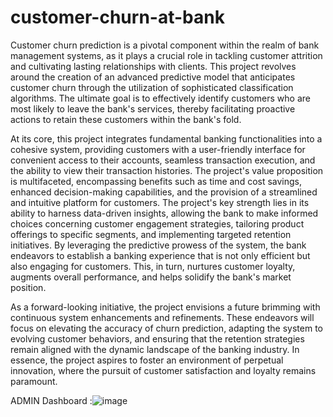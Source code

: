 # customer-churn-at-bank

Customer churn prediction is a pivotal component within the realm of bank management systems, as it 
plays a crucial role in tackling customer attrition and cultivating lasting relationships with clients. This 
project revolves around the creation of an advanced predictive model that anticipates customer churn 
through the utilization of sophisticated classification algorithms. The ultimate goal is to effectively 
identify customers who are most likely to leave the bank's services, thereby facilitating proactive actions 
to retain these customers within the bank's fold.

At its core, this project integrates fundamental banking functionalities into a cohesive system, providing 
customers with a user-friendly interface for convenient access to their accounts, seamless transaction 
execution, and the ability to view their transaction histories. The project's value proposition is 
multifaceted, encompassing benefits such as time and cost savings, enhanced decision-making 
capabilities, and the provision of a streamlined and intuitive platform for customers.
The project's key strength lies in its ability to harness data-driven insights, allowing the bank to make 
informed choices concerning customer engagement strategies, tailoring product offerings to specific 
segments, and implementing targeted retention initiatives. By leveraging the predictive prowess of the 
system, the bank endeavors to establish a banking experience that is not only efficient but also engaging 
for customers. This, in turn, nurtures customer loyalty, augments overall performance, and helps solidify 
the bank's market position.

As a forward-looking initiative, the project envisions a future brimming with continuous system 
enhancements and refinements. These endeavors will focus on elevating the accuracy of churn prediction, 
adapting the system to evolving customer behaviors, and ensuring that the retention strategies remain 
aligned with the dynamic landscape of the banking industry. In essence, the project aspires to foster an 
environment of perpetual innovation, where the pursuit of customer satisfaction and loyalty remains 
paramount.

ADMIN Dashboard :![image](https://github.com/steverot369/customer-churn-at-bank/assets/136913603/a2d74904-622c-4cd1-8dc3-6a359c06438a)

